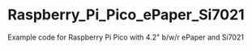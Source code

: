 # Raspberry_Pi_Pico_ePaper_Si7021
Example code for Raspberry Pi Pico with 4.2" b/w/r ePaper and Si7021 

